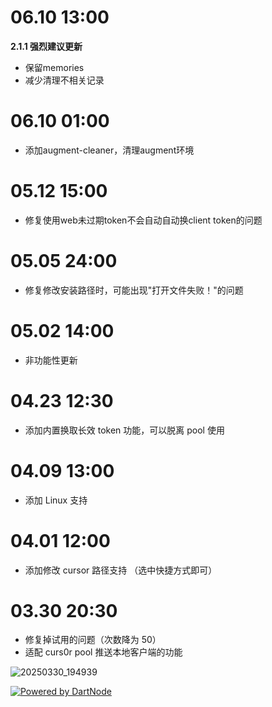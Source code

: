 # 06.10 13:00
**2.1.1 强烈建议更新**
- 保留memories
- 减少清理不相关记录

# 06.10 01:00

- 添加augment-cleaner，清理augment环境

# 05.12 15:00

- 修复使用web未过期token不会自动自动换client token的问题

# 05.05 24:00

- 修复修改安装路径时，可能出现"打开文件失败！"的问题

# 05.02 14:00

- 非功能性更新

# 04.23 12:30

- 添加内置换取长效 token 功能，可以脱离 pool 使用

# 04.09 13:00

- 添加 Linux 支持

# 04.01 12:00

- 添加修改 cursor 路径支持 （选中快捷方式即可）

# 03.30 20:30

- 修复掉试用的问题（次数降为 50）
- 适配 curs0r pool 推送本地客户端的功能

![20250330_194939](https://github.com/user-attachments/assets/83e67f2f-9b7a-4f7f-9761-c3ec4c7d5734)

[![Powered by DartNode](https://dartnode.com/branding/DN-Open-Source-sm.png)](https://dartnode.com "Powered by DartNode - Free VPS for Open Source")
